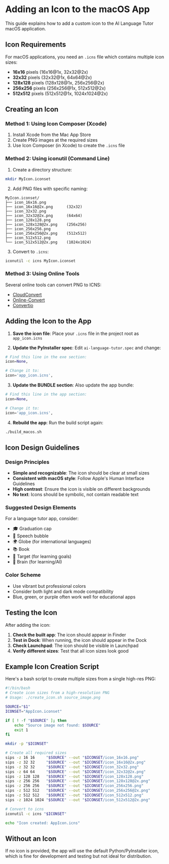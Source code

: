 # Adding an Icon to the macOS App

This guide explains how to add a custom icon to the AI Language Tutor macOS application.

## Icon Requirements

For macOS applications, you need an `.icns` file which contains multiple icon sizes:

- **16x16** pixels (16x16@1x, 32x32@2x)
- **32x32** pixels (32x32@1x, 64x64@2x) 
- **128x128** pixels (128x128@1x, 256x256@2x)
- **256x256** pixels (256x256@1x, 512x512@2x)
- **512x512** pixels (512x512@1x, 1024x1024@2x)

## Creating an Icon

### Method 1: Using Icon Composer (Xcode)

1. Install Xcode from the Mac App Store
2. Create PNG images at the required sizes
3. Use Icon Composer (in Xcode) to create the `.icns` file

### Method 2: Using iconutil (Command Line)

1. Create a directory structure:
```bash
mkdir MyIcon.iconset
```

2. Add PNG files with specific naming:
```
MyIcon.iconset/
├── icon_16x16.png
├── icon_16x16@2x.png      (32x32)
├── icon_32x32.png
├── icon_32x32@2x.png      (64x64)
├── icon_128x128.png
├── icon_128x128@2x.png    (256x256)
├── icon_256x256.png
├── icon_256x256@2x.png    (512x512)
├── icon_512x512.png
└── icon_512x512@2x.png    (1024x1024)
```

3. Convert to `.icns`:
```bash
iconutil -c icns MyIcon.iconset
```

### Method 3: Using Online Tools

Several online tools can convert PNG to ICNS:
- [CloudConvert](https://cloudconvert.com/png-to-icns)
- [Online-Convert](https://image.online-convert.com/convert-to-icns)
- [Convertio](https://convertio.co/png-icns/)

## Adding the Icon to the App

1. **Save the icon file**: Place your `.icns` file in the project root as `app_icon.icns`

2. **Update the PyInstaller spec**: Edit `ai-language-tutor.spec` and change:
```python
# Find this line in the exe section:
icon=None,

# Change it to:
icon='app_icon.icns',
```

3. **Update the BUNDLE section**: Also update the app bundle:
```python
# Find this line in the app section:
icon=None,

# Change it to:
icon='app_icon.icns',
```

4. **Rebuild the app**: Run the build script again:
```bash
./build_macos.sh
```

## Icon Design Guidelines

### Design Principles
- **Simple and recognizable**: The icon should be clear at small sizes
- **Consistent with macOS style**: Follow Apple's Human Interface Guidelines
- **High contrast**: Ensure the icon is visible on different backgrounds
- **No text**: Icons should be symbolic, not contain readable text

### Suggested Design Elements
For a language tutor app, consider:
- 🎓 Graduation cap
- 💬 Speech bubble
- 🌍 Globe (for international languages)
- 📚 Book
- 🎯 Target (for learning goals)
- 🧠 Brain (for learning/AI)

### Color Scheme
- Use vibrant but professional colors
- Consider both light and dark mode compatibility
- Blue, green, or purple often work well for educational apps

## Testing the Icon

After adding the icon:

1. **Check the built app**: The icon should appear in Finder
2. **Test in Dock**: When running, the icon should appear in the Dock
3. **Check Launchpad**: The icon should be visible in Launchpad
4. **Verify different sizes**: Test that all icon sizes look good

## Example Icon Creation Script

Here's a bash script to create multiple sizes from a single high-res PNG:

```bash
#!/bin/bash
# Create icon sizes from a high-resolution PNG
# Usage: ./create_icon.sh source_image.png

SOURCE="$1"
ICONSET="AppIcon.iconset"

if [ ! -f "$SOURCE" ]; then
    echo "Source image not found: $SOURCE"
    exit 1
fi

mkdir -p "$ICONSET"

# Create all required sizes
sips -z 16 16     "$SOURCE" --out "$ICONSET/icon_16x16.png"
sips -z 32 32     "$SOURCE" --out "$ICONSET/icon_16x16@2x.png"
sips -z 32 32     "$SOURCE" --out "$ICONSET/icon_32x32.png"
sips -z 64 64     "$SOURCE" --out "$ICONSET/icon_32x32@2x.png"
sips -z 128 128   "$SOURCE" --out "$ICONSET/icon_128x128.png"
sips -z 256 256   "$SOURCE" --out "$ICONSET/icon_128x128@2x.png"
sips -z 256 256   "$SOURCE" --out "$ICONSET/icon_256x256.png"
sips -z 512 512   "$SOURCE" --out "$ICONSET/icon_256x256@2x.png"
sips -z 512 512   "$SOURCE" --out "$ICONSET/icon_512x512.png"
sips -z 1024 1024 "$SOURCE" --out "$ICONSET/icon_512x512@2x.png"

# Convert to icns
iconutil -c icns "$ICONSET"

echo "Icon created: AppIcon.icns"
```

## Without an Icon

If no icon is provided, the app will use the default Python/PyInstaller icon, which is fine for development and testing but not ideal for distribution.